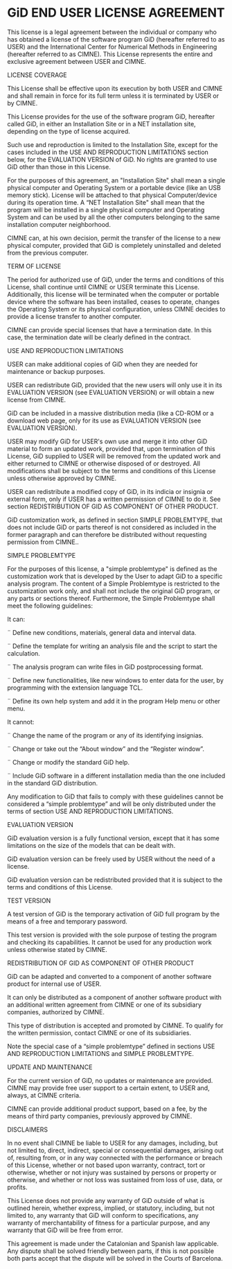 # GiD END USER LICENSE AGREEMENT

 

This license is a legal agreement between the individual or company who has obtained a license of the software program GiD (hereafter referred to as USER) and the International Center for Numerical Methods in Engineering (hereafter referred to as CIMNE). This License represents the entire and exclusive agreement between USER and CIMNE.

LICENSE COVERAGE

This License shall be effective upon its execution by both USER and CIMNE and shall remain in force for its full term unless it is terminated by USER or by CIMNE.

This License provides for the use of the software program GiD, hereafter called GiD, in either an Installation Site or in a NET installation site, depending on the type of license acquired.

Such use and reproduction is limited to the Installation Site, except for the cases included in the USE AND REPRODUCTION LIMITATIONS section below, for the EVALUATION VERSION of GiD.  No rights are granted to use GiD other than those in this License.

For the purposes of this agreement, an "Installation Site" shall mean a single physical computer and Operating System or a portable device (like an USB memory stick). License will be attached to that physical Computer/device during its operation time. A “NET Installation Site" shall mean that the program will be installed in a single physical computer and Operating System and can be used by all the other computers belonging to the same installation computer neighborhood.

CIMNE can, at his own decision, permit the transfer of the license to a new physical computer, provided that GiD is completely uninstalled and deleted from the previous computer.

TERM OF LICENSE

The period for authorized use of GiD, under the terms and conditions of this License, shall continue until CIMNE or USER terminate this License. Additionally, this license will be terminated when the computer or portable device where the software has been installed, ceases to operate, changes the Operating System or its physical configuration, unless CIMNE decides to provide a license transfer to another computer.

CIMNE can provide special licenses that have a termination date. In this case, the termination date will be clearly defined in the contract.

USE AND REPRODUCTION LIMITATIONS

USER can make additional copies of GiD when they are needed for maintenance or backup purposes.

USER can redistribute GiD, provided that the new users will only use it in its EVALUATION VERSION (see EVALUATION VERSION) or will obtain a new license from CIMNE.

GiD can be included in a massive distribution media (like a CD-ROM or a download web page, only for its use as EVALUATION VERSION (see EVALUATION VERSION).

USER may modify GiD for USER's own use and merge it into other GiD material to form an updated work, provided that, upon termination of this License, GiD supplied to USER will be removed from the updated work and either returned to CIMNE or otherwise disposed of or destroyed. All modifications shall be subject to the terms and conditions of this License unless otherwise approved by CIMNE.

USER can redistribute a modified copy of GiD, in its indicia or insignia or external form, only if USER has a written permission of CIMNE to do it. See section REDISTRIBUTION OF GID AS COMPONENT OF OTHER PRODUCT.

GiD customization work, as defined in section SIMPLE PROBLEMTYPE, that does not include GiD or parts thereof is not considered as included in the former paragraph and can therefore be distributed without requesting permission from CIMNE..

SIMPLE PROBLEMTYPE

For the purposes of this license, a "simple problemtype" is defined as the customization work that is developed by the User to adapt GiD to a specific analysis program.  The content of a Simple Problemtype is restricted to the customization work only, and shall not include the original GiD program, or any parts or sections thereof.  Furthermore, the Simple Problemtype shall meet the following guidelines:

It can:

¨       Define new conditions, materials, general data and interval data.

¨       Define the template for writing an analysis file and the script to start the calculation.

¨       The analysis program can write files in GiD postprocessing format.

¨       Define new functionalities, like new windows to enter data for the user, by programming with the extension language TCL.

¨       Define its own help system and add it in the program Help menu or other menu.

It cannot:

¨       Change the name of the program or any of its identifying insignias.

¨       Change or take out the “About window” and the “Register window”.

¨       Change or modify the standard GiD help.

¨       Include GiD software in a different installation media than the one included in the standard GiD distribution.

Any modification to GiD that fails to comply with these guidelines cannot be considered a “simple problemtype” and will be only distributed under the terms of section USE AND REPRODUCTION LIMITATIONS.

EVALUATION VERSION

GiD evaluation version is a fully functional version, except that it has some limitations on the size of the models that can be dealt with.

GiD evaluation version can be freely used by USER without the need of a license.

GiD evaluation version can be redistributed provided that it is subject to the terms and conditions of this License.

TEST VERSION

A test version of GiD is the temporary activation of GiD full program by the means of a free and temporary password.

This test version is provided with the sole purpose of testing the program and checking its capabilities. It cannot be used for any production work unless otherwise stated by CIMNE.

REDISTRIBUTION OF GID AS COMPONENT OF OTHER PRODUCT

GiD can be adapted and converted to a component of another software product for internal use of USER.

It can only be distributed as a component of another software product with an additional written agreement from CIMNE or one of its subsidiary companies, authorized by CIMNE.

This type of distribution is accepted and promoted by CIMNE. To qualify for the written permission, contact CIMNE or one of its subsidiaries.

Note the special case of a “simple problemtype” defined in sections USE AND REPRODUCTION LIMITATIONS and SIMPLE PROBLEMTYPE.

UPDATE AND MAINTENANCE

For the current version of GiD, no updates or maintenance are provided. CIMNE may provide free user support to a certain extent, to USER and, always, at CIMNE criteria.

CIMNE can provide additional product support, based on a fee, by the means of third party companies, previously approved by CIMNE.

DISCLAIMERS

In no event shall CIMNE be liable to USER for any damages, including, but not limited to, direct, indirect, special or consequential damages, arising out of, resulting from, or in any way connected with the performance or breach of this License, whether or not based upon warranty, contract, tort or otherwise, whether or not injury was sustained by persons or property or otherwise, and whether or not loss was sustained from loss of use, data, or profits.

This License does not provide any warranty of GiD outside of what is outlined herein, whether express, implied, or statutory, including, but not limited to, any warranty that GiD will conform to specifications, any warranty of merchantability of fitness for a particular purpose, and any warranty that GiD will be free from error.

This agreement is made under the Catalonian and Spanish law applicable. Any dispute shall be solved friendly between parts, if this is not possible both parts accept that the dispute will be solved in the Courts of Barcelona.

 